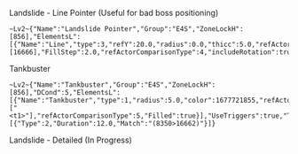 Landslide - Line Pointer 
(Useful for bad boss positioning)
```
~Lv2~{"Name":"Landslide Pointer","Group":"E4S","ZoneLockH":[856],"ElementsL":[{"Name":"Line","type":3,"refY":20.0,"radius":0.0,"thicc":5.0,"refActorNPCID":8350,"refActorRequireCast":true,"refActorCastId":[16666],"FillStep":2.0,"refActorComparisonType":4,"includeRotation":true}]}
```
Tankbuster
```
~Lv2~{"Name":"Tankbuster","Group":"E4S","ZoneLockH":[856],"DCond":5,"ElementsL":[{"Name":"Tankbuster","type":1,"radius":5.0,"color":1677721855,"refActorPlaceholder":["<t1>"],"refActorComparisonType":5,"Filled":true}],"UseTriggers":true,"Triggers":[{"Type":2,"Duration":12.0,"Match":"(8350>16662)"}]}
```
Landslide - Detailed (In Progress)
